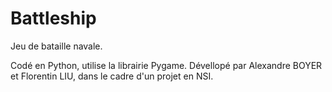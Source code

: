 # Battleship

Jeu de bataille navale.

Codé en Python, utilise la librairie Pygame.
Dévellopé par Alexandre BOYER et Florentin LIU, dans le cadre d'un projet en NSI.